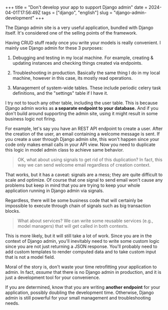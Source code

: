 +++
title = "Don't develop your app to support Django admin"
date = 2024-04-01T17:56:49Z
tags = ["django", "english"]
slug = "django-admin-development"
+++

The Django admin site is a very useful application, bundled with Django itself.
It's considered one of the selling points of the framework.

Having CRUD stuff ready once you write your models is really convenient. I
mainly use Django admin for these 3 purposes:

1. Debugging and testing in my local machine. For example, creating & updating
   instances and checking things created via endpoints.

2. Troubleshooting in production. Basically the same thing I do in my local
   machine, however in this case, its mostly read operations.

3. Management of system-wide tables. These include periodic celery task
   definitions, and the "settings" table if I have it.

I try not to touch any other table, including the user table. This is because
Django admin works as **a separate endpoint to your database.** And if you
don't build around supporting the admin site, using it might result in some
business logic not firing.

For example, let's say you have an REST API endpoint to create a user. After
the creation of the user, an email containing a welcome message is sent. If you
create a user through Django admin site, this won't happen since your code only
makes email calls in your API view. Now you need to duplicate this logic in
model admin class to achieve same behavior.

> OK, what about using signals to get rid of this duplication? In fact, this
> way we can send welcome email regardless of creation context.

That works, but it has a caveat: signals are a mess; they are quite difficult
to scale and optimize. Of course that one signal to send email won't cause any
problems but keep in mind that you are trying to keep your whole application
running in Django admin via signals.

Regardless, there will be some business code that will certainly be impossible
to execute through chain of signals such as big transaction blocks.

> What about services? We can write some reusable services (e.g., model
> managers) that will get called in both contexts.

This is more likely, but it will still take a lot of work. Since you are in the
context of Django admin, you'll inevitably need to write some custom logic
since you are not just returning a JSON response. You'll probably need to add
custom templates to render computed data and to take custom input that is not a
model field.

Moral of the story is, don't waste your time retrofitting your application to
admin. In fact, *assume* that there is no Django admin in production, and it is
just a development tool for your convenience.

If you are determined, know that you are writing **another endpoint** for your
application, possibly doubling the development time. Otherwise, Django admin
is still powerful for your small management and troubleshooting needs.

